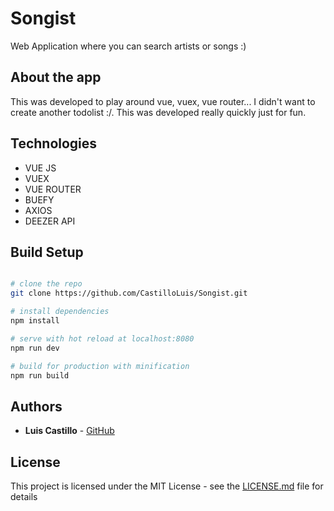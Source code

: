 # Songist

Web Application where you can search artists or songs :)

## About the app

This was developed to play around vue, vuex, vue router... I didn't want to create another todolist :/. This was developed really quickly just for fun.

## Technologies

* VUE JS
* VUEX
* VUE ROUTER
* BUEFY
* AXIOS
* DEEZER API

## Build Setup


``` bash

# clone the repo
git clone https://github.com/CastilloLuis/Songist.git

# install dependencies
npm install

# serve with hot reload at localhost:8080
npm run dev

# build for production with minification
npm run build
```

## Authors

* **Luis Castillo** - [GitHub](https://github.com/CastilloLuis)

## License

This project is licensed under the MIT License - see the [LICENSE.md](LICENSE.md) file for details
